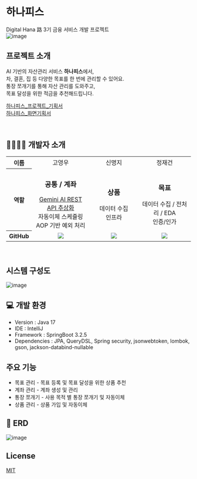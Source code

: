 # 하나피스  
Digital Hana 路 3기 금융 서비스 개발 프로젝트  
![image](https://github.com/HanaPiece/hana-piece-server/assets/31121731/10f593da-2acc-496a-95ce-5db949bd2afa)

## 프로젝트 소개
AI 기반의 자산관리 서비스 **하나피스**에서,  
차, 결혼, 집 등 다양한 목표를 한 번에 관리할 수 있어요.  
통장 쪼개기를 통해 자산 관리를 도와주고,  
목표 달성을 위한 적금을 추천해드립니다.  

[하나피스_프로젝트_기획서](https://github.com/user-attachments/files/15784531/_.pdf)  
[하나피스_화면기획서](https://github.com/user-attachments/files/15784544/_.pdf)  

<br>
<h2 id="teamInfo"> 👨‍👨‍👦‍👦 개발자 소개</h2>

<table width="950">
    <thead>
    </thead>
    <tbody>
      <tr>
        <th>이름</th>
        <td width="100" align="center">고영우</td>
        <td width="100" align="center">신명지</td>
        <td width="100" align="center">정재건</td>
    </tr>
    <tr>
        <th>역할</th>
        <td width="300" align="center">
            <h3>공통 / 계좌</h3> <a href='https://github.com/HanaPiece/hana-piece-server/pull/46'>Gemini AI REST API 추상화</a><br>자동이체 스케쥴링<br>AOP 기반 예외 처리
        </td>
        <td width="300" align="center">
            <h3>상품</h3> 데이터 수집 <br>인프라
        </td>
        <td width="300" align="center">
            <h3>목표</h3> 데이터 수집 / 전처리 / EDA<br> 인증/인가
        </td>
    </tr>
    <tr>
        <th>GitHub</th>
        <td width="100" align="center">
            <a href="https://github.com/duddn2012">
                <img src="http://img.shields.io/badge/duddn2012-green?style=social&logo=github"/>
            </a>
        </td>
        <td width="100" align="center">
            <a href="https://github.com/tlsaudwl">
                <img src="http://img.shields.io/badge/tlsaudwl-green?style=social&logo=github"/>
            </a>
        </td>
        <td width="100" align="center">
            <a href="https://github.com/jungjaegun">
                <img src="http://img.shields.io/badge/jungjaegun-green?style=social&logo=github"/>
            </a>
        </td>
    </tr>
    </tbody>
</table>
<br>

## 시스템 구성도  
![image](https://github.com/HanaPiece/hana-piece-server/assets/31121731/c1675b1b-074a-4343-913a-1be0093a42b4)  

## 💻 개발 환경
- Version : Java 17
- IDE : IntelliJ
- Framework : SpringBoot 3.2.5
- Dependencies : JPA, QueryDSL, Spring security, jsonwebtoken, lombok, gson, jackson-databind-nullable

## 주요 기능
- 목표 관리 - 목표 등록 및 목표 달성을 위한 상품 추천
- 계좌 관리 - 계좌 생성 및 관리
- 통장 쪼개기 - 사용 목적 별 통장 쪼개기 및 자동이체
- 상품 관리 - 상품 가입 및 자동이체
    
## 🧩 ERD
![image](https://github.com/HanaPiece/hana-piece-server/assets/31121731/1b318b10-e775-4dbc-af9d-0e18b962b5b1)

## License
[MIT](https://choosealicense.com/licenses/mit/)
